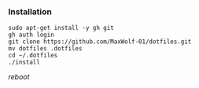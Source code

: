 ### Installation

```commandline
sudo apt-get install -y gh git
gh auth login
git clone https://github.com/MaxWolf-01/dotfiles.git
mv dotfiles .dotfiles
cd ~/.dotfiles
./install
```
*reboot*